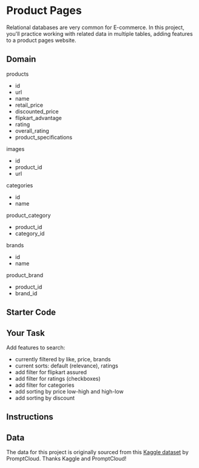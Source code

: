 # Product Pages

Relational databases are very common for E-commerce. In this project, you'll practice working with related data in multiple tables, adding features to a product pages website.

## Domain

products
- id
- url
- name
- retail_price
- discounted_price
- flipkart_advantage
- rating
- overall_rating
- product_specifications

images
- id
- product_id
- url

categories
- id
- name

product_category
- product_id
- category_id

brands
- id
- name

product_brand
- product_id
- brand_id

## Starter Code

## Your Task

Add features to search:
- currently filtered by like, price, brands
- current sorts: default (relevance), ratings
- add filter for flipkart assured
- add filter for ratings (checkboxes)
- add filter for categories
- add sorting by price low-high and high-low
- add sorting by discount

## Instructions

## Data

The data for this project is originally sourced from this [Kaggle dataset](https://www.kaggle.com/datasets/PromptCloudHQ/flipkart-products) by PromptCloud. Thanks Kaggle and PromptCloud!
